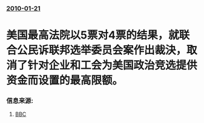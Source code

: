 ### [2010-01-21](/news/2010/01/21/index.md)

##### 
#  美国最高法院以5票对4票的结果，就联合公民诉联邦选举委员会案作出裁決，取消了针对企业和工会为美国政治竞选提供资金而设置的最高限额。




### 信息来源:

1. [BBC](http://news.bbc.co.uk/2/hi/americas/8473253.stm)
